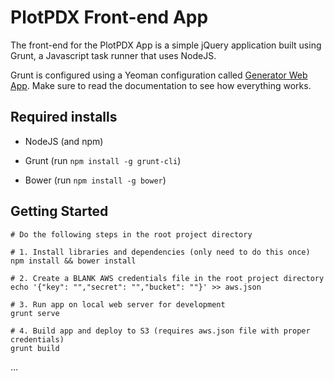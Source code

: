 PlotPDX Front-end App
================

The front-end for the PlotPDX App is a simple jQuery application built using Grunt, a Javascript task runner that uses NodeJS. 

Grunt is configured using a Yeoman configuration called [Generator Web App](https://github.com/yeoman/generator-webapp). Make sure to read the documentation to see how everything works.

## Required installs

* NodeJS (and npm)

* Grunt (run `npm install -g grunt-cli`)

* Bower (run `npm install -g bower`)


## Getting Started

	# Do the following steps in the root project directory

    # 1. Install libraries and dependencies (only need to do this once)
    npm install && bower install

    # 2. Create a BLANK AWS credentials file in the root project directory
    echo '{"key": "","secret": "","bucket": ""}' >> aws.json

    # 3. Run app on local web server for development
    grunt serve

    # 4. Build app and deploy to S3 (requires aws.json file with proper credentials)
    grunt build


...